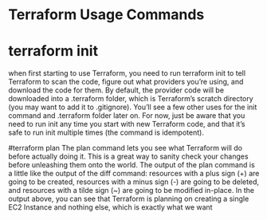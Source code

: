 # Terraform Usage Commands

# terraform init
when first starting to use Terraform, you need to run terraform init to tell Terraform to scan the code, figure out what providers you’re using, 
and download the code for them. By default, the provider code will be downloaded into a .terraform folder, which is Terraform’s scratch directory
(you may want to add it to .gitignore). You’ll see a few other uses for the init command and .terraform folder later on. 
For now, just be aware that you need to run init any time you start with new Terraform code, and that it’s safe to run init multiple times (the command is idempotent).

#terraform plan
 The plan command lets you see what Terraform will do before actually doing it. 
 This is a great way to sanity check your changes before unleashing them onto the world.
 The output of the plan command is a little like the output of the diff command: 
 resources with a plus sign (+) are going to be created, resources with a minus sign (-) are going to be deleted, 
 and resources with a tilde sign (~) are going to be modified in-place. In the output above, you can see that Terraform is planning on creating a single EC2 Instance and nothing else, which is exactly what we want
